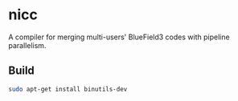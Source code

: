 # nicc

A compiler for merging multi-users' BlueField3 codes with pipeline parallelism.

## Build

```bash
sudo apt-get install binutils-dev
```
